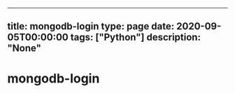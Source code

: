 
---
title: mongodb-login
type: page
date: 2020-09-05T00:00:00
tags: ["Python"]
description: "None"
---


# mongodb-login
